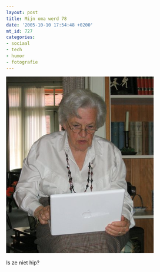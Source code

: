 ```yaml
---
layout: post
title: Mijn oma werd 78
date: '2005-10-10 17:54:48 +0200'
mt_id: 727
categories:
- sociaal
- tech
- humor
- fotografie
---
```

<img src="/images/oma_iBook.jpg" width="401" height="480" alt="Oma met iBook" />

Is ze niet hip?

